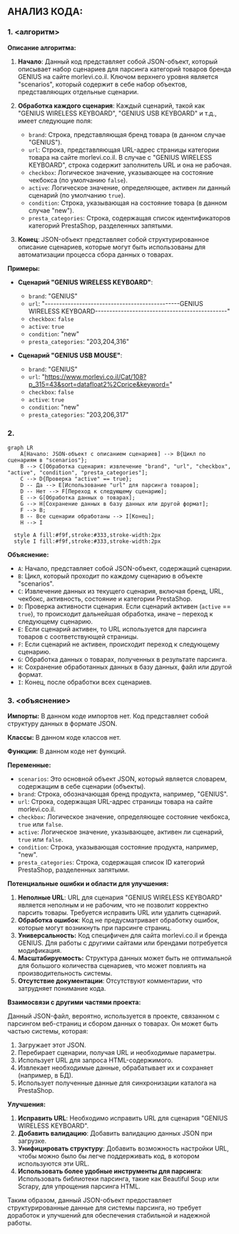 ## АНАЛИЗ КОДА:

### 1. <алгоритм>
**Описание алгоритма:**

1. **Начало**: Данный код представляет собой JSON-объект, который описывает набор сценариев для парсинга категорий товаров бренда GENIUS на сайте morlevi.co.il. Ключом верхнего уровня является "scenarios", который содержит в себе набор объектов, представляющих отдельные сценарии.
2. **Обработка каждого сценария**: Каждый сценарий, такой как "GENIUS WIRELESS KEYBOARD", "GENIUS USB KEYBOARD" и т.д., имеет следующие поля:
    *   `brand`: Строка, представляющая бренд товара (в данном случае "GENIUS").
    *   `url`: Строка, представляющая URL-адрес страницы категории товара на сайте morlevi.co.il. В случае с "GENIUS WIRELESS KEYBOARD", строка содержит заполнитель URL и она не рабочая.
    *   `checkbox`: Логическое значение, указывающее на состояние чекбокса (по умолчанию `false`).
    *   `active`: Логическое значение, определяющее, активен ли данный сценарий (по умолчанию `true`).
    *   `condition`: Строка, указывающая на состояние товара (в данном случае "new").
    *   `presta_categories`: Строка, содержащая список идентификаторов категорий PrestaShop, разделенных запятыми.

3. **Конец**: JSON-объект представляет собой структурированное описание сценариев, которые могут быть использованы для автоматизации процесса сбора данных о товарах.

**Примеры:**
   - **Сценарий "GENIUS WIRELESS KEYBOARD"**:
     *   `brand`: "GENIUS"
     *   `url`: "-----------------------------------------------GENIUS WIRELESS KEYBOARD----------------------------------------------"
     *   `checkbox`: `false`
     *   `active`: `true`
     *   `condition`: "new"
     *   `presta_categories`: "203,204,316"

   - **Сценарий "GENIUS USB MOUSE"**:
     *   `brand`: "GENIUS"
     *   `url`: "https://www.morlevi.co.il/Cat/108?p_315=43&sort=datafloat2%2Cprice&keyword="
     *   `checkbox`: `false`
     *   `active`: `true`
     *   `condition`: "new"
     *   `presta_categories`: "203,206,317"

### 2. <mermaid>

```mermaid
graph LR
    A[Начало: JSON-объект с описанием сценариев] --> B{Цикл по сценариям в "scenarios"};
    B --> C[Обработка сценария: извлечение "brand", "url", "checkbox", "active", "condition", "presta_categories"];
    C --> D{Проверка "active" == true};
    D -- Да --> E[Использование "url" для парсинга товаров];
    D -- Нет --> F[Переход к следующему сценарию];
    E --> G[Обработка данных о товарах];
    G --> H[Сохранение данных в базу данных или другой формат];
    F --> B;
    B -- Все сценарии обработаны --> I[Конец];
    H --> I
    
  style A fill:#f9f,stroke:#333,stroke-width:2px
  style I fill:#f9f,stroke:#333,stroke-width:2px
```

**Объяснение:**

*   `A`: Начало, представляет собой JSON-объект, содержащий сценарии.
*   `B`: Цикл, который проходит по каждому сценарию в объекте "scenarios".
*  `C`: Извлечение данных из текущего сценария, включая бренд, URL, чекбокс, активность, состояние и категории PrestaShop.
*   `D`: Проверка активности сценария. Если сценарий активен (`active` == `true`), то происходит дальнейшая обработка, иначе – переход к следующему сценарию.
*   `E`: Если сценарий активен, то URL используется для парсинга товаров с соответствующей страницы.
*  `F`: Если сценарий не активен, происходит переход к следующему сценарию.
*   `G`: Обработка данных о товарах, полученных в результате парсинга.
*   `H`: Сохранение обработанных данных в базу данных, файл или другой формат.
*   `I`: Конец, после обработки всех сценариев.

### 3. <объяснение>

**Импорты:**
В данном коде импортов нет. Код представляет собой структуру данных в формате JSON.

**Классы:**
В данном коде классов нет.

**Функции:**
В данном коде нет функций.

**Переменные:**

*   `scenarios`: Это основной объект JSON, который является словарем, содержащим в себе сценарии (объекты).
*   `brand`: Строка, обозначающая бренд продукта, например, "GENIUS".
*   `url`: Строка, содержащая URL-адрес страницы товара на сайте morlevi.co.il.
*   `checkbox`: Логическое значение, определяющее состояние чекбокса, `true` или `false`.
*   `active`: Логическое значение, указывающее, активен ли сценарий, `true` или `false`.
*   `condition`: Строка, указывающая состояние продукта, например, "new".
*   `presta_categories`: Строка, содержащая список ID категорий PrestaShop, разделенных запятыми.

**Потенциальные ошибки и области для улучшения:**

1.  **Неполные URL**: URL для сценария "GENIUS WIRELESS KEYBOARD" является неполным и не рабочим, что не позволит корректно парсить товары. Требуется исправить URL или удалить сценарий.
2.  **Обработка ошибок**: Код не предусматривает обработку ошибок, которые могут возникнуть при парсинге страниц.
3.  **Универсальность:** Код специфичен для сайта morlevi.co.il и бренда GENIUS. Для работы с другими сайтами или брендами потребуется модификация.
4.  **Масштабируемость:** Структура данных может быть не оптимальной для большого количества сценариев, что может повлиять на производительность системы.
5.  **Отсутствие документации**: Отсутствуют комментарии, что затрудняет понимание кода.

**Взаимосвязи с другими частями проекта:**

Данный JSON-файл, вероятно, используется в проекте, связанном с парсингом веб-страниц и сбором данных о товарах.
Он может быть частью системы, которая:

1.  Загружает этот JSON.
2.  Перебирает сценарии, получая URL и необходимые параметры.
3.  Использует URL для запроса HTML-содержимого.
4.  Извлекает необходимые данные, обрабатывает их и сохраняет (например, в БД).
5.  Использует полученные данные для синхронизации каталога на PrestaShop.

**Улучшения:**

1. **Исправить URL**: Необходимо исправить URL для сценария "GENIUS WIRELESS KEYBOARD".
2. **Добавить валидацию**: Добавить валидацию данных JSON при загрузке.
3. **Унифицировать структуру**: Добавить возможность настройки URL, чтобы можно было бы легче поддерживать код, в котором используются эти URL.
4. **Использовать более удобные инструменты для парсинга**: Использовать библиотеки парсинга, такие как Beautiful Soup или Scrapy, для упрощения парсинга HTML.

Таким образом, данный JSON-объект предоставляет структурированные данные для системы парсинга, но требует доработок и улучшений для обеспечения стабильной и надежной работы.